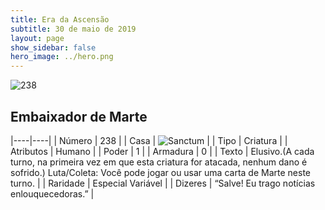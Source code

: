 ```yaml
---
title: Era da Ascensão
subtitle: 30 de maio de 2019
layout: page
show_sidebar: false
hero_image: ../hero.png
---
```


![238](https://cdn.keyforgegame.com/media/card_front/pt/435_238_V877MX2J4G2X_pt.png)

## Embaixador de Marte

|----|----|
| Número | 238 |
| Casa | ![Sanctum](https://archonarcana.com/images/thumb/c/c7/Sanctum.png/22px-Sanctum.png "Santuário") |
| Tipo | Criatura |
| Atributos | Humano |
| Poder | 1 |
| Armadura | 0 |
| Texto | Elusivo.(A cada turno, na primeira vez em que esta criatura for atacada, nenhum dano é sofrido.) Luta/Coleta: Você pode jogar ou usar uma carta de Marte neste turno. |
| Raridade | Especial Variável |
| Dizeres | “Salve! Eu trago notícias enlouquecedoras.” |
